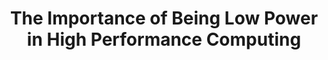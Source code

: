 ---
type: paper
title: "The Importance of Being Low Power in High Performance Computing"
label: "CTWatch Quarterly"
link: http://www.ctwatch.org/quarterly/articles/2005/08/the-importance-of-being-low-power-in-high-performance-computing/
year: 2005
authors:
  - name: Feng
    first: Wu-Chun
---